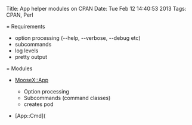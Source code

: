 Title: App helper modules on CPAN
Date: Tue Feb 12 14:40:53 2013
Tags: CPAN, Perl

= Requirements

* option processing (--help, --verbose, --debug etc)
* subcommands
* log levels
* pretty output

= Modules

* [MooseX::App](https://metacpan.org/module/MooseX::App)

    - Option processing
    - Subcommands (command classes)
    - creates pod
    
* [App::Cmd](
